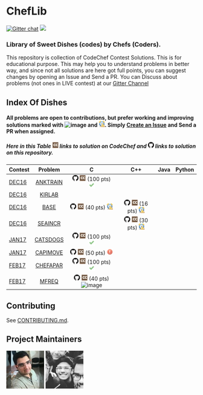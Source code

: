 # ChefLib
[![Gitter chat](https://badges.gitter.im/gitterHQ/gitter.svg)](https://gitter.im/ChefLib/Lobby?utm_source=share-link&utm_medium=link&utm_campaign=share-link)
![](https://reposs.herokuapp.com/?path=aashutoshrathi/ChefLib)

### Library of Sweet Dishes (codes) by Chefs (Coders).

This repository is collection of CodeChef Contest Solutions. 
This is for educational purpose. This may help you to understand problems in better way, and since not all solutions are here got full points, you can suggest changes by opening an Issue and Send a PR.
You can Discuss about problems (not ones in LIVE contest) at our [Gitter Channel](https://gitter.im/ChefLib/Lobby?utm_source=share-link&utm_medium=link&utm_campaign=share-link)

## Index Of Dishes

#### All problems are open to contributions, but prefer working and improving solutions marked with ![image](img/WA.png) and ![image](img/TLE.png). Simply [Create an Issue](https://github.com/aashutoshrathi/CodeChef/issues/new) and Send a PR when assigned.

##### Here in this Table ![image](img/CC.png) links to solution on CodeChef and ![image](img/GH.png) links to solution on this repository.


| Contest | Problem | C | C++ | Java | Python |
|:--------------|:----------------:|:----------------:|:----------------:|:-----------------:|:-----------------:|
| [DEC16](https://www.codechef.com/DEC16) | [ANKTRAIN](https://www.codechef.com/DEC16/problems/ANKTRAIN) | [![image](img/GH.png)](2016/DEC/DEC16/ANKTRAIN/ANKTRAIN.c) [![image](img/CC.png)](https://www.codechef.com/viewsolution/12160847) (100 pts) ![image](img/AC.png) | | | |
| [DEC16](https://www.codechef.com/DEC16) | [KIRLAB](https://www.codechef.com/DEC16/problems/KIRLAB/) | | | | | |
| [DEC16](https://www.codechef.com/DEC16) | [BASE](https://www.codechef.com/DEC16/problems/BASE) | [![image](img/GH.png)](2016/DEC/DEC16/BASE/BASE.c) [![image](img/CC.png)](https://www.codechef.com/viewsolution/12245322) (40 pts) ![image](img/TLE.png) | [![image](img/GH.png)](2016/DEC/DEC16/BASE/BASE.cpp) [![image](img/CC.png)](https://www.codechef.com/viewsolution/12211259) (16 pts) ![image](img/TLE.png) | | |
| [DEC16](https://www.codechef.com/DEC16) | [SEAINCR](https://www.codechef.com/DEC16/problems/SEAINCR) | | [![image](img/GH.png)](2016/DEC/DEC16/SEAINCR/SEAINCR.cpp) [![image](img/CC.png)](https://www.codechef.com/viewsolution/12223885) (30 pts) ![image](img/TLE.png) | | |
| [JAN17](https://www.codechef.com/JAN17) | [CATSDOGS](https://www.codechef.com/JAN17/problems/CATSDOGS/) | [![image](img/GH.png)](2017/JAN/JAN17/CATSDOGS/CATSDOGS.c) [![image](img/CC.png)](https://www.codechef.com/viewsolution/12414324) (100 pts) ![image](img/AC.png) | | | |
| [JAN17](https://www.codechef.com/JAN17) | [CAPIMOVE](https://www.codechef.com/JAN17/problems/CAPIMOVE/) | [![image](img/GH.png)](2017/JAN/JAN17/CAPIMOVE/CAPIMOVE.c)  [![image](img/CC.png)](https://www.codechef.com/viewsolution/12455090) (50 pts) ![image](img/RE.png) | | | |
| [FEB17](https://www.codechef.com/FEB17) | [CHEFAPAR](https://www.codechef.com/FEB17/problems/CHEFAPAR) | [![image](img/GH.png)](2017/FEB/FEB17/CHEFAPAR/CHEFAPAR.c)  [![image](img/CC.png)](https://www.codechef.com/viewsolution/12705568) (100 pts) ![image](img/AC.png) | | | |
| [FEB17](https://www.codechef.com/FEB17) | [MFREQ](https://www.codechef.com/FEB17/problems/MFREQ) | [![image](img/GH.png)](2017/FEB/FEB17/MFREQ/MFREQ.c)  [![image](img/CC.png)](https://www.codechef.com/viewsolution/12840138) (40 pts) ![image](img/WA.png) | | | |


## Contributing

See [CONTRIBUTING.md](https://github.com/aashutoshrathi/ChefLib/blob/master/CONTRIBUTING.md).

## Project Maintainers

[![image](img/C2.png)](https://github.com/Monal5031) [![image](img/C1.png)](https://github.com/aashutoshrathi)
